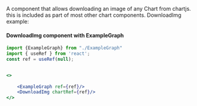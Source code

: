 A component that allows downloading an image of any Chart from chartjs. this is included as part of most other chart components.
DownloadImg example:


#### DownloadImg component with ExampleGraph 
```jsx noeditor
import {ExampleGraph} from "./ExampleGraph"
import { useRef } from 'react';
const ref = useRef(null);


<>
    
    <ExampleGraph ref={ref}/>
    <DownloadImg chartRef={ref}/>
</>

```